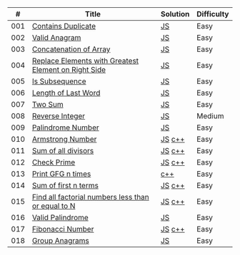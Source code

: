 | #   | Title                                                                                                                                       | Solution                                                                                                                                                                                                                                                                  | Difficulty |
| --- | ------------------------------------------------------------------------------------------------------------------------------------------- | ------------------------------------------------------------------------------------------------------------------------------------------------------------------------------------------------------------------------------------------------------------------------- | ---------- |
| 001 | [Contains Duplicate](https://leetcode.com/problems/contains-duplicate/description/)                                                         | [JS](https://github.com/sazit96/Leetcode-Problem-Solving-With-JS/blob/main/01-Arrays%20%26%20Hashing/01.ContainsDuplicate.js)                                                                                                                                             | Easy       |
| 002 | [Valid Anagram](https://leetcode.com/problems/valid-anagram/description/)                                                                   | [JS](https://github.com/sazit96/Leetcode-Problem-Solving-With-JS/blob/main/01-Arrays%20%26%20Hashing/02.ValidAnagram.js)                                                                                                                                                  | Easy       |
| 003 | [Concatenation of Array](https://leetcode.com/problems/concatenation-of-array/description/)                                                 | [JS](https://github.com/sazit96/Leetcode-Problem-Solving-With-JS/blob/main/01-Arrays%20%26%20Hashing/03.ConcatenationofArray.js)                                                                                                                                          | Easy       |
| 004 | [Replace Elements with Greatest Element on Right Side](https://leetcode.com/problems/replace-elements-with-greatest-element-on-right-side/) | [JS](https://github.com/sazit96/Leetcode-Problem-Solving/blob/main/01-Arrays%20%26%20Hashing/04.ReplaceElementswithGreatestElementonRightSide.js)                                                                                                                         | Easy       |
| 005 | [Is Subsequence](https://leetcode.com/problems/is-subsequence/description/)                                                                 | [JS](https://github.com/sazit96/Leetcode-Problem-Solving/blob/main/01-Arrays%20%26%20Hashing/05.IsSubsequence.js)                                                                                                                                                         | Easy       |
| 006 | [Length of Last Word](https://leetcode.com/problems/length-of-last-word/)                                                                   | [JS](https://github.com/sazit96/Leetcode-Problem-Solving/blob/main/01-Arrays%20%26%20Hashing/06.LengthofLastWord.js)                                                                                                                                                      | Easy       |
| 007 | [Two Sum](https://leetcode.com/problems/two-sum/description/)                                                                               | [JS](https://github.com/sazit96/Leetcode-Problem-Solving/blob/main/01-Arrays%20%26%20Hashing/07.TwoSum.js)                                                                                                                                                                | Easy       |
| 008 | [Reverse Integer](https://leetcode.com/problems/reverse-integer/description/)                                                               | [JS](https://github.com/sazit96/Leetcode-Problem-Solving/blob/main/BitManipulation/ReverseInteger.js)                                                                                                                                                                     | Medium     |
| 009 | [Palindrome Number](https://leetcode.com/problems/palindrome-number/description/)                                                           | [JS](https://github.com/sazit96/Leetcode-Problem-Solving/blob/main/MathGeometry/PalindromeNumber.js)                                                                                                                                                                      | Easy       |
| 010 | [Armstrong Number](https://shorturl.at/bgU15)                                                                                               | [JS](https://github.com/sazit96/Leetcode-Problem-Solving/blob/main/Math/ArmstrongNumber.js) [c++](https://github.com/sazit96/Leetcode-Problem-Solving/blob/main/Math/ArmstrongNumber.cpp)                                                                                 | Easy       |
| 011 | [Sum of all divisors](https://shorturl.at/aclS1)                                                                                            | [JS](https://github.com/sazit96/Leetcode-Problem-Solving/blob/main/Math/Sumofalldivisors.js) [c++](https://github.com/sazit96/Leetcode-Problem-Solving/blob/main/Math/Sumofalldivisors.cpp)                                                                               | Easy       |
| 012 | [Check Prime](https://shorturl.at/lpJLO)                                                                                                    | [JS](https://github.com/sazit96/Leetcode-Problem-Solving/blob/main/Math/CheckPrime.js) [c++](https://github.com/sazit96/Leetcode-Problem-Solving/blob/main/Math/CheckPrime.cpp)                                                                                           | Easy       |
| 013 | [Print GFG n times](https://shorturl.at/djxKZ)                                                                                              | [c++](https://github.com/sazit96/Leetcode-Problem-Solving/blob/main/Recursion/PrintGFGntimes.cpp)                                                                                                                                                                         | Easy       |
| 014 | [Sum of first n terms](https://www.geeksforgeeks.org/problems/sum-of-first-n-terms5843/1)                                                   | [JS](https://github.com/sazit96/Leetcode-Problem-Solving/blob/main/Recursion/Sumoffirstnterms.js) [c++](https://github.com/sazit96/Leetcode-Problem-Solving/blob/main/Recursion/Sumoffirstnterms.cpp)                                                                     | Easy       |
| 015 | [Find all factorial numbers less than or equal to N](https://shorturl.at/YPNRf)                                                             | [JS](https://github.com/sazit96/Leetcode-Problem-Solving/blob/main/Recursion/Find_all_factorial_numbers_less_than_or_equal_to_N.js) [c++](https://github.com/sazit96/Leetcode-Problem-Solving/blob/main/Recursion/Find_all_factorial_numbers_less_than_or_equal_to_N.cpp) | Easy       |
| 016 | [Valid Palindrome](https://leetcode.com/problems/valid-palindrome/submissions/)                                                             | [JS](https://github.com/sazit96/Leetcode-Problem-Solving/blob/main/Recursion/Valid_Palindrome.js)                                                                                                                                                                         | Easy       |
| 017 | [Fibonacci Number](https://leetcode.com/problems/fibonacci-number/description//)                                                            | [JS](https://github.com/sazit96/Leetcode-Problem-Solving/blob/main/Recursion/FibonacciNumber.js) [c++](https://github.com/sazit96/Leetcode-Problem-Solving/blob/main/Recursion/FibonacciNumber.cpp)                                                                       | Easy       |
| 018 | [Group Anagrams](https://leetcode.com/problems/group-anagrams/description/)                                                                 | [JS](https://github.com/sazit96/Leetcode-Problem-Solving-With-JS/blob/main/01-Arrays%20%26%20Hashing/08.groupAnagrams.js)                                                                                                                                                 | Easy       |
